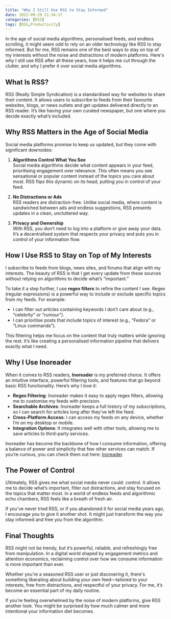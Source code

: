 ```yaml
---
title: "Why I Still Use RSS to Stay Informed"
date: 2022-09-29 21:34:17
categories: [RSS]
tags: [RSS,Productivity]
---
```


In the age of social media algorithms, personalised feeds, and endless scrolling, it might seem odd to rely on an older technology like RSS to stay informed. But for me, RSS remains one of the best ways to stay on top of my interests without the noise and distractions of modern platforms. Here's why I still use RSS after all these years, how it helps me cut through the clutter, and why I prefer it over social media algorithms.

## What Is RSS?  

RSS (Really Simple Syndication) is a standardised way for websites to share their content. It allows users to subscribe to feeds from their favourite websites, blogs, or news outlets and get updates delivered directly to an RSS reader. It’s like having your own curated newspaper, but one where you decide exactly what’s included.

## Why RSS Matters in the Age of Social Media

Social media platforms promise to keep us updated, but they come with significant downsides:  

1. **Algorithms Control What You See**  
   Social media algorithms decide what content appears in your feed, prioritising engagement over relevance. This often means you see sensational or popular content instead of the topics you care about most. RSS flips this dynamic on its head, putting you in control of your feed.  

2. **No Distractions or Ads**  
   RSS readers are distraction-free. Unlike social media, where content is sandwiched between ads and endless suggestions, RSS presents updates in a clean, uncluttered way.  

3. **Privacy and Ownership**  
   With RSS, you don’t need to log into a platform or give away your data. It’s a decentralised system that respects your privacy and puts you in control of your information flow.  

## How I Use RSS to Stay on Top of My Interests  

I subscribe to feeds from blogs, news sites, and forums that align with my interests. The beauty of RSS is that I get every update from these sources without relying on algorithms to decide what’s “important.”  

To take it a step further, I use **regex filters** to refine the content I see. Regex (regular expressions) is a powerful way to include or exclude specific topics from my feeds. For example:  

- I can filter out articles containing keywords I don’t care about (e.g., “celebrity” or “rumour”).  
- I can prioritise posts that include topics of interest (e.g., “Fedora” or “Linux commands”).  

This filtering helps me focus on the content that truly matters while ignoring the rest. It’s like creating a personalised information pipeline that delivers exactly what I need.

## Why I Use Inoreader  

When it comes to RSS readers, **Inoreader** is my preferred choice. It offers an intuitive interface, powerful filtering tools, and features that go beyond basic RSS functionality. Here’s why I love it:  

- **Regex Filtering**: Inoreader makes it easy to apply regex filters, allowing me to customise my feeds with precision.  
- **Searchable Archives**: Inoreader keeps a full history of my subscriptions, so I can search for articles long after they’ve left the feed.  
- **Cross-Platform Access**: I can access my feeds on any device, whether I’m on my desktop or mobile.  
- **Integration Options**: It integrates well with other tools, allowing me to save articles to third-party services.  

Inoreader has become the backbone of how I consume information, offering a balance of power and simplicity that few other services can match. If you’re curious, you can check them out here: [Inoreader](https://www.inoreader.com).

## The Power of Control  

Ultimately, RSS gives me what social media never could: control. It allows me to decide what’s important, filter out distractions, and stay focused on the topics that matter most. In a world of endless feeds and algorithmic echo chambers, RSS feels like a breath of fresh air.  

If you’ve never tried RSS, or if you abandoned it for social media years ago, I encourage you to give it another shot. It might just transform the way you stay informed and free you from the algorithm.

## Final Thoughts

RSS might not be trendy, but it’s powerful, reliable, and refreshingly free from manipulation. In a digital world shaped by engagement metrics and attention economics, reclaiming control over how we consume information is more important than ever.

Whether you're a seasoned RSS user or just discovering it, there's something liberating about building your own feed—tailored to your interests, free from distractions, and respectful of your privacy. For me, it’s become an essential part of my daily routine.

If you’re feeling overwhelmed by the noise of modern platforms, give RSS another look. You might be surprised by how much calmer and more intentional your information diet becomes.
